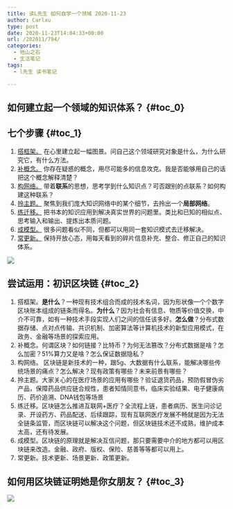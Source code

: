 ```yaml
---
title: 读L先生 如何自学一个领域 2020-11-23
author: Carlxu
type: post
date: 2020-11-23T14:04:33+00:00
url: /202011/794/
categories:
  - 他山之石
  - 生活笔记
tags:
  - l先生 读书笔记

---
```

## 如何建立起一个领域的知识体系？ {#toc_0}

## 七个步骤 {#toc_1}

  1. <u>搭框架。</u> 在心里建立起一幅图景。问自己这个领域研究对象是什么，为什么研究它，有什么方法。
  2. <u>补概念。</u> 你存在疑惑的概念，用尽可能多的信息攻克。我是否能够用自己的话把这个概念解释清楚？
  3. <u>构网络。</u> 带着**联系**的思想，思考学到什么知识点？可否跟别的点联系？如何构建这种联系？
  4. <u>拎主题。</u> 聚焦到我们庞大知识网络中的某个细节，去拎出一个**局部网络**。
  5. <u>练迁移。</u> 把书本的知识应用到解决真实世界的问题里。类比和已知的相似点、思考输入和输出、提炼出本质问题。
  6. <u>成模型。</u> 很多问题看似不同，但都可以用同一套知识模式去迁移解决。
  7. <u>常更新。</u> 保持开放心态，用每天看到的碎片信息补充、整合、修正自己的知识体系。

![][1] 

## 尝试运用：初识区块链 {#toc_2}

  1. 搭框架。**是什么**？一种现有技术组合而成的技术名词，因为形状像一个个数字区块账本组成的链条而得名。**为什么**？因为社会有信息、物质等价值交换，中介不可靠，如有一种技术手段实现人们之间的信任该多好。**怎么做**？分布式数据存储、点对点传输、共识机制、加密算法等计算机技术的新型应用模式，在政务、金融等场景的探索应用。
  2. 补概念。何谓区块？如何链接？比特币？为何无法篡改？分布式数据是啥？怎么加密？51%算力又是啥？怎么保证数据隐私？
  3. 构网络。 区块链是新技术的一种，跟5g、大数据有什么联系，能解决哪些传统场景的痛点？怎么解决？现有政策有哪些？未来前景有哪些？
  4. 拎主题。大家关心的在医疗场景的应用有哪些？验证退货药品，预防假冒伪劣产品，保障药品供应链合规性，患者知情同意书，临床实验结果、电子健康病历、药价追溯、DNA钱包等场景
  5. 练迁移。区块链怎么推进互联网+医疗？全流程上链，患者病历、医生问诊记录、开设药方、药品配送、后续跟踪，现有互联网医疗发展不畅就是因为无法全链条监管，而区块链可以解决这个问题，但区块链技术还不成熟，维护成本太高，还有待发展。
  6. 成模型。区块链的原理就是解决互信问题，那只要需要中介的地方都可以用区块链来改造。金融、政府、版权、保险、慈善等等都可以用上。
  7. 常更新。技术更新、场景更新、政策更新。

## 如何用区块链证明她是你女朋友？ {#toc_3}

![][2]

 [1]: https://carlxu.cn/wp-content/uploads/2020/11/16061416396615.jpg
 [2]: https://carlxu.cn/wp-content/uploads/2020/11/16061445065185.jpeg